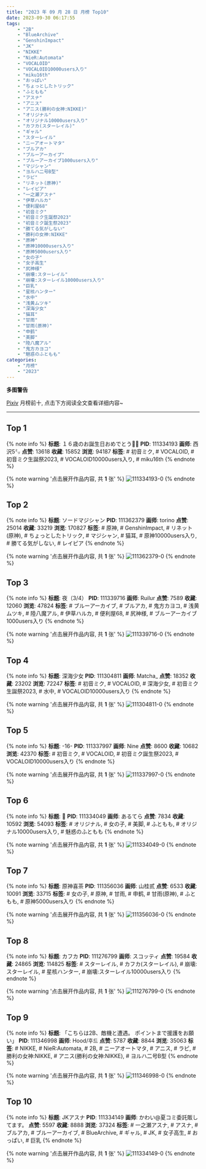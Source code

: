 ```yaml
---
title: "2023 年 09 月 28 日 月榜 Top10"
date: 2023-09-30 06:17:55
tags:
    - "2B"
    - "BlueArchive"
    - "GenshinImpact"
    - "JK"
    - "NIKKE"
    - "NieR:Automata"
    - "VOCALOID"
    - "VOCALOID10000users入り"
    - "miku16th"
    - "おっぱい"
    - "ちょっとしたトリック"
    - "ふともも"
    - "アスナ"
    - "アニス"
    - "アニス(勝利の女神:NIKKE)"
    - "オリジナル"
    - "オリジナル10000users入り"
    - "カフカ(スターレイル)"
    - "ギャル"
    - "スターレイル"
    - "ニーアオートマタ"
    - "ブルアカ"
    - "ブルーアーカイブ"
    - "ブルーアーカイブ1000users入り"
    - "マジシャン"
    - "ヨルハ二号B型"
    - "ラピ"
    - "リネット(原神)"
    - "レイピア"
    - "一之瀬アスナ"
    - "伊草ハルカ"
    - "便利屋68"
    - "初音ミク"
    - "初音ミク生誕祭2023"
    - "初音ミク誕生祭2023"
    - "勝てる気がしない"
    - "勝利の女神:NIKKE"
    - "原神"
    - "原神10000users入り"
    - "原神5000users入り"
    - "女の子"
    - "女子高生"
    - "尻神様"
    - "崩壊:スターレイル"
    - "崩壊:スターレイル10000users入り"
    - "巨乳"
    - "星核ハンター"
    - "水中"
    - "浅黄ムツキ"
    - "深海少女"
    - "猫耳"
    - "甘雨"
    - "甘雨(原神)"
    - "申鹤"
    - "美脚"
    - "陸八魔アル"
    - "鬼方カヨコ"
    - "魅惑のふともも"
categories:
    - "月榜"
    - "2023"
---
```


<i class="fa fa-triangle-exclamation"></i>**多图警告**<i class="fa fa-triangle-exclamation"></i>

[Pixiv](https://www.pixiv.net/) 月榜前十, 点击下方阅读全文查看详细内容~

<!-- more -->

---

## Top 1

{% note info %}
**标题**: １６歳のお誕生日おめでとう🎂🎉
**PID**: 111334193 **画师**: 西沢5㍉
**点赞**: 13618 **收藏**: 15852 **浏览**: 94187
**标签**: # 初音ミク, # VOCALOID, # 初音ミク生誕祭2023, # VOCALOID10000users入り, # miku16th
{% endnote %}

{% note warning '点击展开作品内容, 共 **1** 张' %}
![111334193-0](https://i.pixiv.re/img-original/img/2023/09/01/00/01/05/111334193_p0.jpg)
{% endnote %}

## Top 2

{% note info %}
**标题**: ソードマジシャン
**PID**: 111362379 **画师**: torino
**点赞**: 25014 **收藏**: 33219 **浏览**: 170827
**标签**: # 原神, # GenshinImpact, # リネット(原神), # ちょっとしたトリック, # マジシャン, # 猫耳, # 原神10000users入り, # 勝てる気がしない, # レイピア
{% endnote %}

{% note warning '点击展开作品内容, 共 **1** 张' %}
![111362379-0](https://i.pixiv.re/img-original/img/2023/09/02/01/46/43/111362379_p0.jpg)
{% endnote %}

## Top 3

{% note info %}
**标题**: 夜（3/4）
**PID**: 111339716 **画师**: Ruilur
**点赞**: 7589 **收藏**: 12060 **浏览**: 47824
**标签**: # ブルーアーカイブ, # ブルアカ, # 鬼方カヨコ, # 浅黄ムツキ, # 陸八魔アル, # 伊草ハルカ, # 便利屋68, # 尻神様, # ブルーアーカイブ1000users入り
{% endnote %}

{% note warning '点击展开作品内容, 共 **1** 张' %}
![111339716-0](https://i.pixiv.re/img-original/img/2023/09/01/04/04/31/111339716_p0.jpg)
{% endnote %}

## Top 4

{% note info %}
**标题**: 深海少女
**PID**: 111304811 **画师**: Matcha_
**点赞**: 18352 **收藏**: 23202 **浏览**: 72247
**标签**: # 初音ミク, # VOCALOID, # 深海少女, # 初音ミク生誕祭2023, # 水中, # VOCALOID10000users入り
{% endnote %}

{% note warning '点击展开作品内容, 共 **1** 张' %}
![111304811-0](https://i.pixiv.re/img-original/img/2023/08/31/00/37/50/111304811_p0.jpg)
{% endnote %}

## Top 5

{% note info %}
**标题**: -16-
**PID**: 111337997 **画师**: Nine
**点赞**: 8600 **收藏**: 10682 **浏览**: 42370
**标签**: # 初音ミク, # VOCALOID, # 初音ミク誕生祭2023, # VOCALOID10000users入り
{% endnote %}

{% note warning '点击展开作品内容, 共 **1** 张' %}
![111337997-0](https://i.pixiv.re/img-original/img/2023/09/01/02/04/25/111337997_p0.jpg)
{% endnote %}

## Top 6

{% note info %}
**标题**: 💙
**PID**: 111334049 **画师**: あるてら
**点赞**: 7834 **收藏**: 10592 **浏览**: 54093
**标签**: # オリジナル, # 女の子, # 美脚, # ふともも, # オリジナル10000users入り, # 魅惑のふともも
{% endnote %}

{% note warning '点击展开作品内容, 共 **1** 张' %}
![111334049-0](https://i.pixiv.re/img-original/img/2023/09/01/00/00/11/111334049_p0.png)
{% endnote %}

## Top 7

{% note info %}
**标题**: 原神喜茶
**PID**: 111356036 **画师**: 山桂贰
**点赞**: 6533 **收藏**: 10091 **浏览**: 33715
**标签**: # 女の子, # 原神, # 甘雨, # 申鹤, # 甘雨(原神), # ふともも, # 原神5000users入り
{% endnote %}

{% note warning '点击展开作品内容, 共 **1** 张' %}
![111356036-0](https://i.pixiv.re/img-original/img/2023/09/01/20/51/26/111356036_p0.jpg)
{% endnote %}

## Top 8

{% note info %}
**标题**: カフカ
**PID**: 111276799 **画师**: スコッティ
**点赞**: 19584 **收藏**: 24865 **浏览**: 114825
**标签**: # スターレイル, # カフカ(スターレイル), # 崩壊:スターレイル, # 星核ハンター, # 崩壊:スターレイル10000users入り
{% endnote %}

{% note warning '点击展开作品内容, 共 **1** 张' %}
![111276799-0](https://i.pixiv.re/img-original/img/2023/08/30/00/30/03/111276799_p0.jpg)
{% endnote %}

## Top 9

{% note info %}
**标题**: 「こちらは2B、敵機と遭遇。 ポイントまで援護をお願い」
**PID**: 111346998 **画师**: Hood/후드
**点赞**: 5787 **收藏**: 8844 **浏览**: 35063
**标签**: # NIKKE, # NieR:Automata, # 2B, # ニーアオートマタ, # アニス, # ラピ, # 勝利の女神:NIKKE, # アニス(勝利の女神:NIKKE), # ヨルハ二号B型
{% endnote %}

{% note warning '点击展开作品内容, 共 **1** 张' %}
![111346998-0](https://i.pixiv.re/img-original/img/2023/09/01/13/46/02/111346998_p0.png)
{% endnote %}

## Top 10

{% note info %}
**标题**: JKアスナ
**PID**: 111334149 **画师**: かわい@夏コミ委託販してます。
**点赞**: 5597 **收藏**: 8888 **浏览**: 37324
**标签**: # 一之瀬アスナ, # アスナ, # ブルアカ, # ブルーアーカイブ, # BlueArchive, # ギャル, # JK, # 女子高生, # おっぱい, # 巨乳
{% endnote %}

{% note warning '点击展开作品内容, 共 **1** 张' %}
![111334149-0](https://i.pixiv.re/img-original/img/2023/09/01/00/00/47/111334149_p0.jpg)
{% endnote %}
